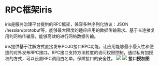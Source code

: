 # RPC框架iris

iris是服务治理平台提供的RPC框架，兼容多种序列化协议：JSON /hessian/protobuf等，能够最大限度的适应应用的数据传输需求。基于长连接复用的网络传输层，能够高效的进行网络数据传输。  

iris提供基于注解方式直接发布POJO接口RPC功能，让应用能够最小侵入性和便捷的对外发布RPC接口。RPC接口支持方法粒度的访问权限控制，通过私有加授权的方式，可以设置RPC调用白名单，保障接口的安全性。
![](weifuwujiagou-3.png)
![](weifuwujiagou-4.png)
**接口授权图**
